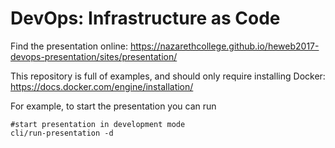 # DevOps: Infrastructure as Code

Find the presentation online:  https://nazarethcollege.github.io/heweb2017-devops-presentation/sites/presentation/

This repository is full of examples, and should only require installing Docker:  https://docs.docker.com/engine/installation/

For example, to start the presentation you can run

```
#start presentation in development mode
cli/run-presentation -d
```
